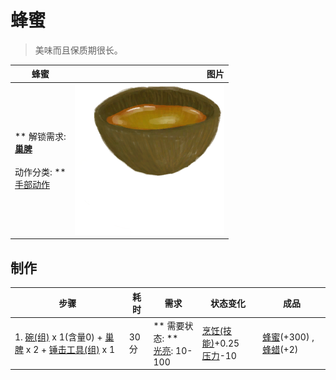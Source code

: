 # 蜂蜜  
> 美味而且保质期很长。  
  
  蜂蜜  |   图片   
 ----  |  ----:   
 ** 解锁需求: **<br>[巢脾](BeeHoneycomb.md)<br><br>** 动作分类: **<br>[手部动作](HandAction.md)  |  <img decoding="async" src="Sprite/CoconutShellHoney.png" href="a.md" style="max-width:300px;max-height:300px;">   
  
## 制作  
步骤  |  耗时  |  需求  |  状态变化  |  成品  
----  |  ----  |  ----  |  ----  |  ----  
1. [碗(组)](GpTag_Bowl.md) x 1(含量0) + [巢脾](BeeHoneycomb.md) x 2 + [锤击工具(组)](GpTag_Hammer.md) x 1  |  30分  |  ** 需要状态: **<br>[光亮](Light.md): 10-100  |  [烹饪(技能)](Skill_Cooking.md)+0.25<br>[压力](Stress.md)-10  |  [蜂蜜](LQ_Honey.md)(+300) , [蜂蜡](Beeswax.md)(+2)  


<script>document.title="蜂蜜 - 卡牌生存百科 Card Survival Wiki";</script>